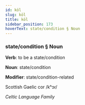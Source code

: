 ```yaml
---
id: köl
slug: köl
title: köl
sidebar_position: 173
hoverText: state/condition § Noun
---
```


### state/condition § Noun

**Verb**: to be a state/condition

**Noun**: state/condition

**Modifier**: state/condition-related

Scottish Gaelic cor /kʰɔɾ/

*Celtic Language Family*